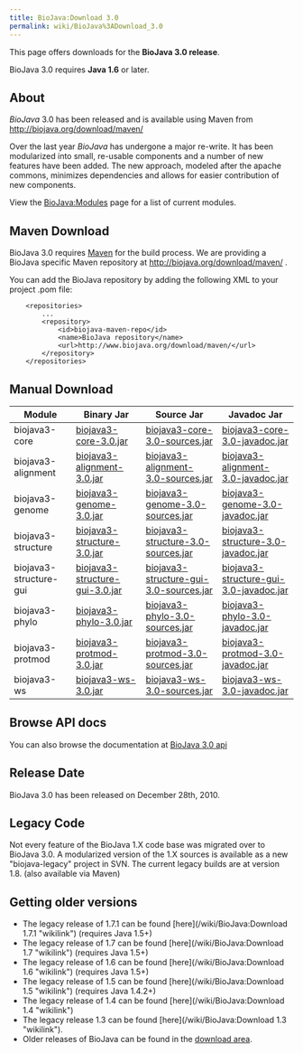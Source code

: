 ```yaml
---
title: BioJava:Download 3.0
permalink: wiki/BioJava%3ADownload_3.0
---
```


This page offers downloads for the <b>BioJava 3.0 release</b>.

BioJava 3.0 requires <b>Java 1.6</b> or later.

About
-----

*BioJava* 3.0 has been released and is available using Maven from
[<http://biojava.org/download/maven/>](http://biojava.org/download/maven/)

Over the last year *BioJava* has undergone a major re-write. It has been
modularized into small, re-usable components and a number of new
features have been added. The new approach, modeled after the apache
commons, minimizes dependencies and allows for easier contribution of
new components.

View the <BioJava:Modules> page for a list of current modules.

Maven Download
--------------

BioJava 3.0 requires [Maven](http://maven.apache.org/) for the build
process. We are providing a BioJava specific Maven repository at
<http://biojava.org/download/maven/> .

You can add the BioJava repository by adding the following XML to your
project .pom file:

        <repositories>
            ...
            <repository>
                <id>biojava-maven-repo</id>
                <name>BioJava repository</name>
                <url>http://www.biojava.org/download/maven/</url>           
            </repository>
        </repositories>

Manual Download
---------------

| Module                 | Binary Jar                                                                                                                                | Source Jar                                                                                                                                                | Javadoc Jar                                                                                                                                               |
|------------------------|-------------------------------------------------------------------------------------------------------------------------------------------|-----------------------------------------------------------------------------------------------------------------------------------------------------------|-----------------------------------------------------------------------------------------------------------------------------------------------------------|
| biojava3-core          | [biojava3-core-3.0.jar](http://biojava.org/download/maven/org/biojava/biojava3-core/3.0/biojava3-core-3.0.jar)                            | [biojava3-core-3.0-sources.jar](http://biojava.org/download/maven/org/biojava/biojava3-core/3.0/biojava3-core-3.0-sources.jar)                            | [biojava3-core-3.0-javadoc.jar](http://biojava.org/download/maven/org/biojava/biojava3-core/3.0/biojava3-core-3.0-javadoc.jar)                            |
| biojava3-alignment     | [biojava3-alignment-3.0.jar](http://biojava.org/download/maven/org/biojava/biojava3-alignment/3.0/biojava3-alignment-3.0.jar)             | [biojava3-alignment-3.0-sources.jar](http://biojava.org/download/maven/org/biojava/biojava3-alignment/3.0/biojava3-alignment-3.0-sources.jar)             | [biojava3-alignment-3.0-javadoc.jar](http://biojava.org/download/maven/org/biojava/biojava3-alignment/3.0/biojava3-alignment-3.0-javadoc.jar)             |
| biojava3-genome        | [biojava3-genome-3.0.jar](http://biojava.org/download/maven/org/biojava/biojava3-genome/3.0/biojava3-genome-3.0.jar)                      | [biojava3-genome-3.0-sources.jar](http://biojava.org/download/maven/org/biojava/biojava3-genome/3.0/biojava3-genome-3.0-sources.jar)                      | [biojava3-genome-3.0-javadoc.jar](http://biojava.org/download/maven/org/biojava/biojava3-genome/3.0/biojava3-genome-3.0-javadoc.jar)                      |
| biojava3-structure     | [biojava3-structure-3.0.jar](http://biojava.org/download/maven/org/biojava/biojava3-structure/3.0/biojava3-structure-3.0.jar)             | [biojava3-structure-3.0-sources.jar](http://biojava.org/download/maven/org/biojava/biojava3-structure/3.0/biojava3-structure-3.0-sources.jar)             | [biojava3-structure-3.0-javadoc.jar](http://biojava.org/download/maven/org/biojava/biojava3-structure/3.0/biojava3-structure-3.0-javadoc.jar)             |
| biojava3-structure-gui | [biojava3-structure-gui-3.0.jar](http://biojava.org/download/maven/org/biojava/biojava3-structure-gui/3.0/biojava3-structure-gui-3.0.jar) | [biojava3-structure-gui-3.0-sources.jar](http://biojava.org/download/maven/org/biojava/biojava3-structure-gui/3.0/biojava3-structure-gui-3.0-sources.jar) | [biojava3-structure-gui-3.0-javadoc.jar](http://biojava.org/download/maven/org/biojava/biojava3-structure-gui/3.0/biojava3-structure-gui-3.0-javadoc.jar) |
| biojava3-phylo         | [biojava3-phylo-3.0.jar](http://biojava.org/download/maven/org/biojava/biojava3-phylo/3.0/biojava3-phylo-3.0.jar)                         | [biojava3-phylo-3.0-sources.jar](http://biojava.org/download/maven/org/biojava/biojava3-phylo/3.0/biojava3-phylo-3.0-sources.jar)                         | [biojava3-phylo-3.0-javadoc.jar](http://biojava.org/download/maven/org/biojava/biojava3-phylo/3.0/biojava3-phylo-3.0-javadoc.jar)                         |
| biojava3-protmod       | [biojava3-protmod-3.0.jar](http://biojava.org/download/maven/org/biojava/biojava3-protmod/3.0/biojava3-protmod-3.0.jar)                   | [biojava3-protmod-3.0-sources.jar](http://biojava.org/download/maven/org/biojava/biojava3-protmod/3.0/biojava3-protmod-3.0-sources.jar)                   | [biojava3-protmod-3.0-javadoc.jar](http://biojava.org/download/maven/org/biojava/biojava3-protmod/3.0/biojava3-protmod-3.0-javadoc.jar)                   |
| biojava3-ws            | [biojava3-ws-3.0.jar](http://biojava.org/download/maven/org/biojava/biojava3-ws/3.0/biojava3-ws-3.0.jar)                                  | [biojava3-ws-3.0-sources.jar](http://biojava.org/download/maven/org/biojava/biojava3-ws/3.0/biojava3-ws-3.0-sources.jar)                                  | [biojava3-ws-3.0-javadoc.jar](http://biojava.org/download/maven/org/biojava/biojava3-ws/3.0/biojava3-ws-3.0-javadoc.jar)                                  |

Browse API docs
---------------

You can also browse the documentation at [BioJava 3.0
api](http://www.biojava.org/docs/api3.0/)

Release Date
------------

BioJava 3.0 has been released on December 28th, 2010.

Legacy Code
-----------

Not every feature of the BioJava 1.X code base was migrated over to
BioJava 3.0. A modularized version of the 1.X sources is available as a
new "biojava-legacy" project in SVN. The current legacy builds are at
version 1.8. (also available via Maven)

Getting older versions
----------------------

-   The legacy release of 1.7.1 can be found
    [here](/wiki/BioJava:Download 1.7.1 "wikilink") (requires Java 1.5+)
-   The legacy release of 1.7 can be found
    [here](/wiki/BioJava:Download 1.7 "wikilink") (requires Java 1.5+)
-   The legacy release of 1.6 can be found
    [here](/wiki/BioJava:Download 1.6 "wikilink") (requires Java 1.5+)
-   The legacy release of 1.5 can be found
    [here](/wiki/BioJava:Download 1.5 "wikilink") (requires Java 1.4.2+)
-   The legacy release of 1.4 can be found
    [here](/wiki/BioJava:Download 1.4 "wikilink")
-   The legacy release 1.3 can be found
    [here](/wiki/BioJava:Download 1.3 "wikilink").
-   Older releases of BioJava can be found in the [download
    area](http://www.biojava.org/download/).

